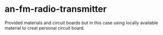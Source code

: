 # an-fm-radio-transmitter
Provided materials and circuit boards but in this case using locally available material to creat personal circuit board.
